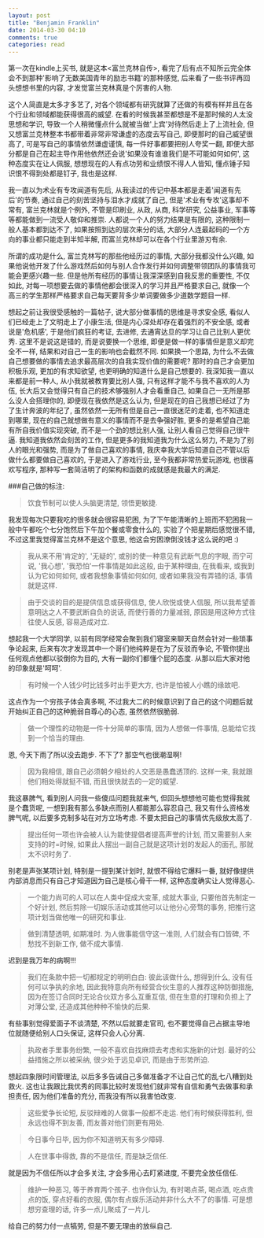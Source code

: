 ```yaml
---
layout: post
title: "Benjamin Franklin"
date: 2014-03-30 04:10
comments: true
categories: read
---
```

第一次在kindle上买书, 就是这本<富兰克林自传>, 看完了后有点不知所云完全体会不到那种'影响了无数美国青年的励志书籍'的那种感觉, 后来看了一些书评再回头想想书里的内容, 才发觉富兰克林真是个厉害的人物. 

这个人简直是太多才多艺了, 对各个领域都有研究就算了还做的有模有样并且在各个行业和领域都能获得很高的威望. 在看的时候我甚至都想是不是那时候的人太没思想和学识, 导致一个人稍微懂点什么就被当做'上宾'对待然后走上了上流社会, 但又想富兰克林整本书都带着非常非常谦虚的态度去写自己, 即便那时的自己威望很高了, 可是写自己的事情依然谦虚谨慎, 每一件好事都要把别人夸奖一翻, 即便大部分都是自己在起主导作用他依然还会说'如果没有谁谁我们是不可能如何如何', 这种态度实在让人佩服, 想想现在的人有点功劳和业绩恨不得人人皆知, 懂点锤子知识恨不得到处都是钉子, 我也是这样. 

我一直以为术业有专攻闻道有先后, 从我读过的传记中基本都是走着'闻道有先后'的节奏, 通过自己的刻苦坚持与泪水才成就了自己, 但是'术业有专攻'这事却不常有, 富兰克林就是个例外, 不管是印刷业, 从政, 从商, 科学研究, 公益事业, 军事等等都能做到一流受人敬仰和推崇. 人都说一个人的努力结果是有限的, 这种限制一般人基本都到达不了, 如果按照到达的层次来分的话, 大部分人连最起码的一个方向的事业都只能走到半知半解, 而富兰克林却可以在各个行业里游刃有余.
<!-- more -->
所谓的成功是什么, 富兰克林写的那些他经历过的事情, 大部分我都没什么兴趣, 如果他说他开发了什么游戏然后如何与别人合作发行并如何调整带领团队的事情我可能会更感兴趣一些. 但是他所有经历的事情让我深深感到自我反思的重要性, 不仅如此, 对每一项想要去做的事情他都会很深入的学习并且严格要求自己, 就像一个高三的学生那样严格要求自己每天要背多少单词要做多少道数学题目一样. 

想起之前让我很受感触的一篇帖子, 说大部分做事情的思维是寻求安全感, 看似人们已经走上了文明走上了小康生活, 但是内心深处却存在着强烈的不安全感, 或者说是'危机感', 于是他们疯狂的考证, 去进修, 去通宵达旦的学习让自己比别人更优秀. 这里不是说这是错的, 而是说要换一个思维, 即便是做一样的事情但是意义却完全不一样, 结果和对自己一生的影响也会截然不同. 如果换一个思路, 为什么不去做自己想要做的事情去追求最高层次的自我实现价值的需要呢? 那时的自己才会更加积极乐观, 更加的有求知欲望, 也更明确的知道什么是自己想要的. 我深知我一直以来都是前一种人, 从小我就被教育要比别人强, 只有这样才能不与我不喜欢的人为伍, 长大后又会觉得只有自己的技术够强别人才会看重自己, 如果自己一无所是那么没人会搭理你的, 即便现在我依然是这么认为, 但是现在的自己我想已经过了为了生计奔波的年纪了, 虽然依然一无所有但是自己一直很迷茫的走着, 也不知道走到哪里, 现在的自己就想做有意义的事情而不是去争强好胜, 更多的是希望自己能有所自我价值实现突破, 而不是一个劲的想比别人强, 让别人看自己觉得自己很牛逼. 我知道我依然会刻苦的工作, 但是更多的我知道我为什么这么努力, 不是为了别人的眼光和强势, 而是为了做自己喜欢的事情, 我庆幸我大学后知道自己不管以后做什么都要做自己喜欢的, 于是进入了游戏行业, 至今我都非常热爱玩游戏, 也很喜欢写程序, 那种写一套简洁明了的架构和函数的成就感是我最大的满足.

###自己做的标注:

> 饮食节制可以使人头脑更清楚, 领悟更敏捷.

我发现每次只要我吃的很多就会很容易犯困, 为了下午能清晰的上班而不犯困我一般中午都吃个七分饱然后下午加个餐或零食什么的, 实验了个把星期后感觉很不错, 不过这里我觉得富兰克林不是这个意思, 他这会穷困潦倒没钱才这么说的吧 :)

> 我从来不用'肯定的', '无疑的', 或别的使一种意见有武断气息的字眼, 而宁可说, '我心想', '我恐怕'一件事情是如此这般, 由于某种理由, 在我看来, 或我到认为它如何如何, 或者我想象事情如何如何, 或者如果我没有弄错的话, 事情就是这样.

> 由于交谈的目的是提供信息或获得信息, 使人欣悦或使人信服, 所以我希望善意明达之人不要武断自负的说话, 而使行善的力量减弱, 原因是用这种方式往往使人反感, 容易造成对立.

想起我一个大学同学, 以前有同学经常会聚到我们寝室来聊天自然会针对一些琐事争论起来, 后来有次才发现其中一个哥们他纯粹是在为了反驳而争论, 不管你提出任何观点他都以驳倒你为目的, 大有一副你们都懂个屁的态度. 从那以后大家对他的印象就是'呵呵'.

> 有时候一个人钱少时比钱多时出手更大方, 也许是怕被人小瞧的缘故吧.

这点作为一个穷孩子体会真多啊, 不过我大二的时候意识到了自己的这个问题后就开始纠正自己的这种脆弱自尊心的心态, 虽然依然很脆弱.

> 做一个理性的动物是一件十分简单的事情, 因为人想做一件事情, 总能给它找到一个恰当的理由.

恩, 今天下雨了所以没去跑步. 不下了? 那空气也很潮湿啊!

> 因为我相信, 跟自己必须朝夕相处的人交恶是愚蠢透顶的. 这样一来, 我就跟他们相处得就挺不错, 而且很快就去的一定的威望.

我这暴脾气, 看到别人问我一些傻瓜问题我就来气, 但回头想想他可能也觉得我就是个蠢货呢, 一想到我有那么多缺点而别人都能那么容忍自己, 我又有什么资格发脾气呢, 以后要多克制多站在对方立场考虑. 不要太把自己的事情优先级放太高了. 

> 提出任何一项也许会被人认为能使提倡者提高声誉的计划, 而又需要别人来支持的时=时候, 如果此人摆出一副自己就是这项计划的发起人的面孔, 那就太不识时务了.

别老是声张某项计划, 特别是一提到某计划时, 就恨不得给它爆料一番, 就好像提供内部消息而只有自己才知道因为自己是核心骨干一样, 这种态度确实让人觉得恶心. 

> 一个能力尚可的人可以在人类中促成大变革, 成就大事业, 只要他首先制定一个好计划, 然后剪除一切娱乐活动或其他可以让他分心旁骛的事务, 把推行这项计划当做他唯一的研究和事业.

> 做到清楚透明, 如期准时. 为人做事能信守这一准则, 人们就会有口皆碑, 不愁找不到新工作, 做不成大事情.

迟到是我万年的病啊!!!

> 我们在条款中把一切都规定的明明白白: 彼此该做什么, 想得到什么, 没有任何可以争执的余地, 因此我特意向所有经营合伙生意的人推荐这种防御措施, 因为在签订合同时无论合伙双方多么互重互信, 但在生意的打理和负担上了对薄公堂, 还造成其他种种不愉快的后果. 

有些事别觉得爱面子不谈清楚, 不然以后就要走官司, 也不要觉得自己占据主导地位就随便给别人口头保证, 这样只会人心分离.

> 执政者手里事务纷繁, 一般不喜欢自找麻烦去考虑和实施新的计划. 最好的公益措施之所以被采纳, 很少处于远见卓识, 而是由于形势所迫.

想起四象限时间管理法, 以后多多告诫自己多做准备才不让自己忙的乱七八糟到处救火. 这也让我跟比我优秀的同事比较时发现他们就非常有自信和勇气去做事和承担责任, 因为他们准备的充分, 而我没有所以我害怕改变.

> 这些爱争长论短, 反驳辩难的人做事一般都不走运. 他们有时候获得胜利, 但永远也得不到友善, 而友善对他们则更有用处.

> 今日事今日毕, 因为你不知道明天有多少障碍.

> 人在世事中得救, 靠的不是信任, 而是缺乏信任.

就是因为不信任所以才会多关注, 才会多用心去盯紧进度, 不要完全放任信任.

> 维护一种恶习, 等于养育两个孩子. 也许你认为, 有时喝点茶, 喝点酒, 吃点贵点的饭, 穿点好看的衣服, 偶尔有点娱乐活动并非什么大不了的事情. 可是想想穷查理的话, 许多一点儿聚成了一片儿.

给自己的努力付一点犒劳, 但是不要无理由的放纵自己.
